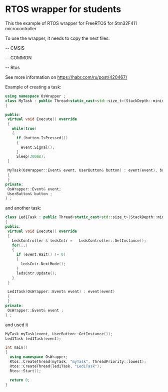 # RTOS wrapper for students

This the example of RTOS wrapper for FreeRTOS for Stm32F411 microcontroller

To use the wrapper, it needs to copy the next files:

 -- CMSIS
 
 -- COMMON
 
 -- Rtos
 
 See more information on https://habr.com/ru/post/420467/
 
 Example of creating a task:
 
 ```cpp
using namespace OsWrapper ;
class MyTask : public Thread<static_cast<std::size_t>(StackDepth::minimal)>
{

public:
  virtual void Execute() override
  {
    while(true) 
    {
      if (button.IsPressed())
      {
        event.Signal();
      }
      Sleep(300ms);
  }

  MyTask(OsWrapper::Event& event, UserButton& button) : event(event), button(button)
  {
  }
private:
  OsWrapper::Event& event;
  UserButton& button ;
} ;
```
and another task:

 ```cpp 
class Led1Task : public Thread<static_cast<std::size_t>(StackDepth::minimal)>
{
public:
  virtual void Execute() override
  {
    LedsController & ledsCntr =   LedsController::GetInstance();
    for(;;)
    {
      if (event.Wait() != 0)
      {
        ledsCntr.NextMode();
      }
      ledsCntr.Update();
    }
  }

  Led1Task(OsWrapper::Event& event) : event(event)
  {
  }
private: 
  OsWrapper::Event& event ;
} ;
```
and used it

```cpp
MyTask myTask(event, UserButton::GetInstance());
Led1Task led1Task(event);

int main()
{
  using namespace OsWrapper;
  Rtos::CreateThread(myTask, "myTask", ThreadPriority::lowest);
  Rtos::CreateThread(led1Task, "Led1Task");
  Rtos::Start();

  return 0;
}
```
 
 
